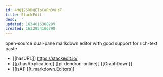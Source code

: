 ```yaml
---
id: 4MQj2SRDQElpCaRn3VHsT
title: StackEdit
desc: ''
updated: 1634016300299
created: 1632954106798
---
```

open-source dual-pane markdown editor with good support for rich-text paste

- [[hasURL]] https://stackedit.io/
- [[p.hasApplication]] [[pi.dendron-online]] [[GraphDown]]
- [[isA]] [[t.markdown.Editors]] 
